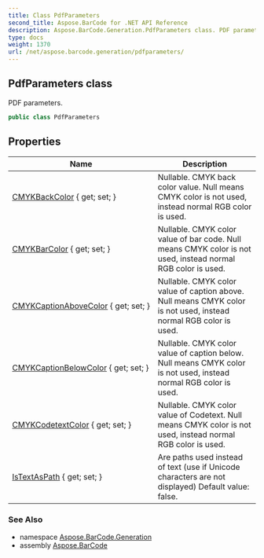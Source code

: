 ```yaml
---
title: Class PdfParameters
second_title: Aspose.BarCode for .NET API Reference
description: Aspose.BarCode.Generation.PdfParameters class. PDF parameters
type: docs
weight: 1370
url: /net/aspose.barcode.generation/pdfparameters/
---
```

## PdfParameters class

PDF parameters.

```csharp
public class PdfParameters
```

## Properties

| Name | Description |
| --- | --- |
| [CMYKBackColor](../../aspose.barcode.generation/pdfparameters/cmykbackcolor/) { get; set; } | Nullable. CMYK back color value. Null means CMYK color is not used, instead normal RGB color is used. |
| [CMYKBarColor](../../aspose.barcode.generation/pdfparameters/cmykbarcolor/) { get; set; } | Nullable. CMYK color value of bar code. Null means CMYK color is not used, instead normal RGB color is used. |
| [CMYKCaptionAboveColor](../../aspose.barcode.generation/pdfparameters/cmykcaptionabovecolor/) { get; set; } | Nullable. CMYK color value of caption above. Null means CMYK color is not used, instead normal RGB color is used. |
| [CMYKCaptionBelowColor](../../aspose.barcode.generation/pdfparameters/cmykcaptionbelowcolor/) { get; set; } | Nullable. CMYK color value of caption below. Null means CMYK color is not used, instead normal RGB color is used. |
| [CMYKCodetextColor](../../aspose.barcode.generation/pdfparameters/cmykcodetextcolor/) { get; set; } | Nullable. CMYK color value of Codetext. Null means CMYK color is not used, instead normal RGB color is used. |
| [IsTextAsPath](../../aspose.barcode.generation/pdfparameters/istextaspath/) { get; set; } | Are paths used instead of text (use if Unicode characters are not displayed) Default value: false. |

### See Also

* namespace [Aspose.BarCode.Generation](../../aspose.barcode.generation/)
* assembly [Aspose.BarCode](../../)


